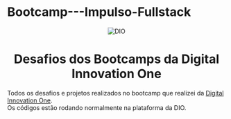 # Bootcamp---Impulso-Fullstack

<!--Banner session-->
<p align="center">
  <img src="./assets/banner.png" alt="DIO" tittle="Digital Innovation One">
</p>

<!--About session-->
<h1 align="center">Desafios dos Bootcamps da Digital Innovation One</h1>

Todos os desafios e projetos realizados no bootcamp que realizei da [Digital Innovation One](https://digitalinnovation.one/).<br>
Os códigos estão rodando normalmente na plataforma da DIO.

